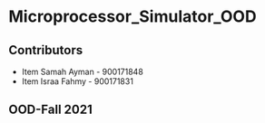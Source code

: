 # Microprocessor_Simulator_OOD

##  Contributors 
* Item  Samah Ayman - 900171848
* Item  Israa Fahmy - 900171831

## OOD-Fall 2021
